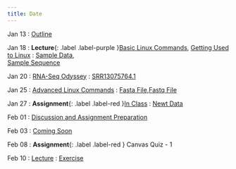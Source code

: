 ```yaml
---
title: Date
---
```


Jan 13
: [Outline](../assets/content/Week01_outline.docx)

Jan 18
: **Lecture**{: .label .label-purple }[Basic Linux Commands](../assets/content/Useful_Linux_Commands.pdf), [Getting Used to Linux](../assets/content/Week02_Tuesday.pdf)
  : [Sample Data](../assets/content/Sample_Data.csv),  
   [Sample Sequence](../assets/content/sample_sequence.fasta)

Jan 20
: [RNA-Seq Odyssey](../assets/content/Week02_Thursday.pdf)
  : [SRR13075764.1](https://sra-downloadb.be-md.ncbi.nlm.nih.gov/sos3/sra-pub-run-19/SRR13075764/SRR13075764.1)

Jan 25
: [Advanced Linux Commands](../assets/content/Week03_Tuesday.pdf)
  : [Fasta File](../assets/content/fasta_example.fasta),[Fastq File](../assets/content/fastq_example.fastq)

Jan 27
: **Assignment**{: .label .label-red }[In Class](../assets/content/Week03_Thursday.pdf)
  : [Newt Data](../assets/content/newt_data.tar.gz)

Feb 01
: [Discussion and Assignment Preparation](../assets/content/week04_assignment.docx)

Feb 03
: [Coming Soon]()

Feb 08
: **Assignment**{: .label .label-red } Canvas Quiz - 1

Feb 10
: [Lecture](../assets/content/Thursday_Lecture.pdf)
  : [Exercise](../assets/content/Thursday_Exercise.pdf)